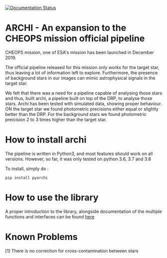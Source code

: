 [![Documentation Status](https://readthedocs.org/projects/archi/badge/?version=latest)](https://archi.readthedocs.io/en/latest/?badge=latest)
# ARCHI - An expansion to the CHEOPS mission official pipeline

CHEOPS mission, one of ESA's mission has been launched in December 2019. 

The official pipeline released for this mission only works for the
target star, thus leaving a lot of information  left to explore. Furthermore, the presence of background stars in our images
can mimic astrophysical signals in the target star. 


We felt that there was a need for a pipeline capable of analysing those stars and thus, built archi, a pipeline
built on top of the DRP, to analyse those stars. Archi has been tested with simulated data, showing proper behaviour.
ON the target star we found photometric precisions either equal or slightly better than the DRP. For the background stars we found photometric preicision 2 to 3 times higher than the target star.

# How to install archi 

The pipeline is written in Python3, and most features should work on all versions. However, so far, it was only tested on python 3.6, 3.7 and 3.8

To install, simply do :

    pip install pyarchi

# How to use the library 

A proper introduction to the library, alongside documentation of the multiple functions and interfaces can be found [here](https://archi.readthedocs.io/en/latest/)


# Known Problems
 [1] There is no correction for cross-contamination between stars
